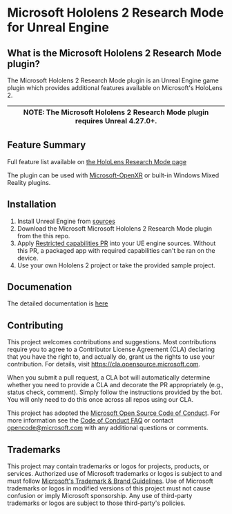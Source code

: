 # Microsoft Hololens 2 Research Mode for Unreal Engine

## What is the Microsoft Hololens 2 Research Mode plugin?
The Microsoft Hololens 2 Research Mode plugin is an Unreal Engine game plugin which provides additional features
available on Microsoft's HoloLens 2.

| NOTE: The Microsoft Hololens 2 Research Mode plugin requires **Unreal 4.27.0+**. |
| --- |

## Feature Summary

Full feature list available on [the HoloLens Research Mode
page](https://docs.microsoft.com/windows/mixed-reality/develop/platform-capabilities-and-apis/research-mode)

The plugin can be used with [Microsoft-OpenXR](https://github.com/microsoft/Microsoft-OpenXR-Unreal) or built-in Windows Mixed Reality plugins.

## Installation

1. Install Unreal Engine from [sources](https://github.com/EpicGames/UnrealEngine/)
1. Download the Microsoft Microsoft Hololens 2 Research Mode plugin from the this repo.
1. Apply [Restricted capabilities PR](https://github.com/EpicGames/UnrealEngine/pull/8284) into your UE engine sources. Without this PR, a packaged app with 
required capabilities can't be ran on the device.
1. Use your own Hololens 2 project or take the provided sample project. 

## Documenation

The detailed documentation is [here](docs/index.md)

## Contributing

This project welcomes contributions and suggestions.  Most contributions require you to agree to a
Contributor License Agreement (CLA) declaring that you have the right to, and actually do, grant us
the rights to use your contribution. For details, visit https://cla.opensource.microsoft.com.

When you submit a pull request, a CLA bot will automatically determine whether you need to provide
a CLA and decorate the PR appropriately (e.g., status check, comment). Simply follow the instructions
provided by the bot. You will only need to do this once across all repos using our CLA.

This project has adopted the [Microsoft Open Source Code of Conduct](https://opensource.microsoft.com/codeofconduct/).
For more information see the [Code of Conduct FAQ](https://opensource.microsoft.com/codeofconduct/faq/) or
contact [opencode@microsoft.com](mailto:opencode@microsoft.com) with any additional questions or comments.

## Trademarks

This project may contain trademarks or logos for projects, products, or services. Authorized use of Microsoft 
trademarks or logos is subject to and must follow 
[Microsoft's Trademark & Brand Guidelines](https://www.microsoft.com/en-us/legal/intellectualproperty/trademarks/usage/general).
Use of Microsoft trademarks or logos in modified versions of this project must not cause confusion or imply Microsoft sponsorship.
Any use of third-party trademarks or logos are subject to those third-party's policies.
